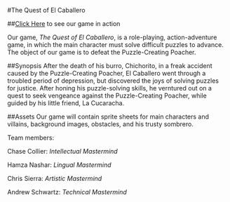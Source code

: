 #The Quest of El Caballero

##[Click Here](http://TheCCollier.github.io/Assets) to see our game in action

Our game, <i>The Quest of El Caballero</i>, is a role-playing, action-adventure game, in which the main character must solve difficult puzzles to advance. The object of our game is to defeat the Puzzle-Creating Poacher.

##Synopsis
After the death of his burro, Chichorito, in a freak accident caused by the Puzzle-Creating Poacher, El Caballero went through a troubled period of depression, but discovered the joys of solving puzzles for justice. After honing his puzzle-solving skills, he verntured out on a quest to seek vengeance against the Puzzle-Creating Poacher, while guided by his little friend, La Cucaracha.

##Assets
Our game will contain sprite sheets for main characters and villains, background images, obstacles, and his trusty sombrero.



Team members:

Chase Collier:
*Intellectual Mastermind*

Hamza Nashar:
*Lingual Mastermind*

Chris Sierra:
*Artistic Mastermind*

Andrew Schwartz: 
*Technical Mastermind*
